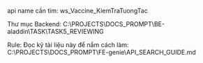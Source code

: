api name cần tìm: ws_Vaccine_KiemTraTuongTac

Thư mục Backend: C:\PROJECTS\DOCS_PROMPT\BE-aladdin\TASK\TASK5_REVIEWING

Rule: 
Đọc kỹ tài liệu này để nắm cách làm: C:\PROJECTS\DOCS_PROMPT\FE-genie\API_SEARCH_GUIDE.md


